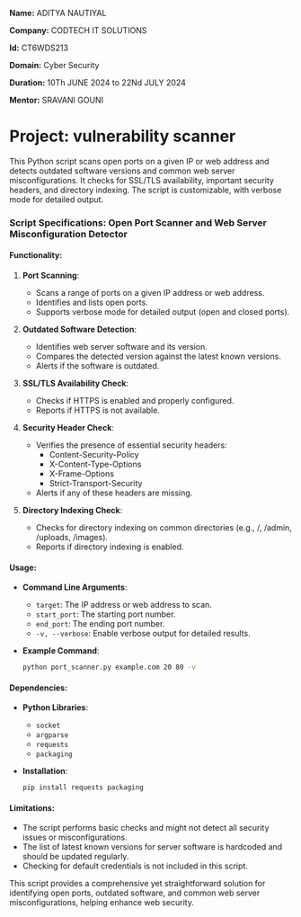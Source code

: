 **Name:** ADITYA NAUTIYAL

**Company:** CODTECH IT SOLUTIONS

**Id:** CT6WDS213

**Domain:** Cyber Security

**Duration:** 10Th JUNE 2024 to 22Nd JULY 2024

**Mentor:** SRAVANI GOUNI

# Project: vulnerability scanner
This Python script scans open ports on a given IP or web address and detects outdated software versions and common web server misconfigurations. It checks for SSL/TLS availability, important security headers, and directory indexing. The script is customizable, with verbose mode for detailed output.

### Script Specifications: Open Port Scanner and Web Server Misconfiguration Detector

#### Functionality:
1. **Port Scanning**:
   - Scans a range of ports on a given IP address or web address.
   - Identifies and lists open ports.
   - Supports verbose mode for detailed output (open and closed ports).

2. **Outdated Software Detection**:
   - Identifies web server software and its version.
   - Compares the detected version against the latest known versions.
   - Alerts if the software is outdated.

3. **SSL/TLS Availability Check**:
   - Checks if HTTPS is enabled and properly configured.
   - Reports if HTTPS is not available.

4. **Security Header Check**:
   - Verifies the presence of essential security headers: 
     - Content-Security-Policy
     - X-Content-Type-Options
     - X-Frame-Options
     - Strict-Transport-Security
   - Alerts if any of these headers are missing.

5. **Directory Indexing Check**:
   - Checks for directory indexing on common directories (e.g., /, /admin, /uploads, /images).
   - Reports if directory indexing is enabled.

#### Usage:
- **Command Line Arguments**:
  - `target`: The IP address or web address to scan.
  - `start_port`: The starting port number.
  - `end_port`: The ending port number.
  - `-v, --verbose`: Enable verbose output for detailed results.

- **Example Command**:
  ```sh
  python port_scanner.py example.com 20 80 -v
  ```

#### Dependencies:
- **Python Libraries**:
  - `socket`
  - `argparse`
  - `requests`
  - `packaging`

- **Installation**:
  ```sh
  pip install requests packaging
  ```

#### Limitations:
- The script performs basic checks and might not detect all security issues or misconfigurations.
- The list of latest known versions for server software is hardcoded and should be updated regularly.
- Checking for default credentials is not included in this script.

This script provides a comprehensive yet straightforward solution for identifying open ports, outdated software, and common web server misconfigurations, helping enhance web security.
